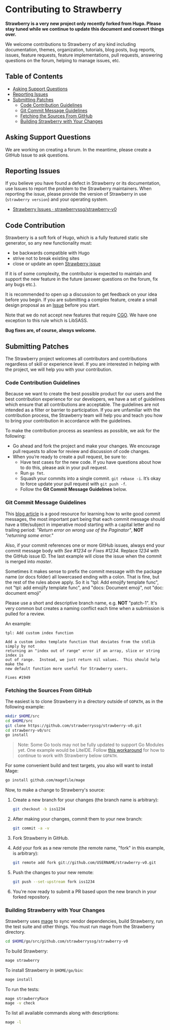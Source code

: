 # Contributing to Strawberry

**Strawberry is a very new project only recently forked from Hugo. Please stay tuned while we continue to update this document and convert things over.**

We welcome contributions to Strawberry of any kind including documentation, themes,
organization, tutorials, blog posts, bug reports, issues, feature requests,
feature implementations, pull requests, answering questions on the forum,
helping to manage issues, etc.

## Table of Contents

* [Asking Support Questions](#asking-support-questions)
* [Reporting Issues](#reporting-issues)
* [Submitting Patches](#submitting-patches)
  * [Code Contribution Guidelines](#code-contribution-guidelines)
  * [Git Commit Message Guidelines](#git-commit-message-guidelines)
  * [Fetching the Sources From GitHub](#fetching-the-sources-from-github)
  * [Building Strawberry with Your Changes](#building-strawberry-with-your-changes)

## Asking Support Questions

We are working on creating a forum. In the meantime, please create a GitHub Issue to ask questions.

## Reporting Issues

If you believe you have found a defect in Strawberry or its documentation, use
Issues to report
the problem to the Strawberry maintainers. 
When reporting the issue, please provide the version of Strawberry in use (`strawberry
version`) and your operating system.

- [Strawberry Issues · strawberryssg/strawberry-v0](https://github.com/strawberryssg/strawberry-v0/issues)

## Code Contribution

Strawberry is a soft fork of Hugo, which is a fully featured static site generator, so any new functionality must:

* be backwards compatible with Hugo
* strive not to break existing sites
* close or update an open [Strawberry issue](https://github.com/strawberryssg/strawberry-v0/issues)

If it is of some complexity, the contributor is expected to maintain and support the new feature in the future (answer questions on the forum, fix any bugs etc.).

It is recommended to open up a discussion to get feedback on your idea before you begin. If you are submitting a complex feature, create a small design proposal as an [Issue](https://github.com/strawberryssg/strawberry-v0/issues) before you start.

Note that we do not accept new features that require [CGO](https://github.com/golang/go/wiki/cgo).
We have one exception to this rule which is LibSASS.

**Bug fixes are, of course, always welcome.**

## Submitting Patches

The Strawberry project welcomes all contributors and contributions regardless of skill or experience level. If you are interested in helping with the project, we will help you with your contribution.

### Code Contribution Guidelines

Because we want to create the best possible product for our users and the best contribution experience for our developers, we have a set of guidelines which ensure that all contributions are acceptable. The guidelines are not intended as a filter or barrier to participation. If you are unfamiliar with the contribution process, the Strawberry team will help you and teach you how to bring your contribution in accordance with the guidelines.

To make the contribution process as seamless as possible, we ask for the following:

* Go ahead and fork the project and make your changes.  We encourage pull requests to allow for review and discussion of code changes.
* When you’re ready to create a pull request, be sure to:
    * Have test cases for the new code. If you have questions about how to do this, please ask in your pull request.
    * Run `go fmt`.
    * Squash your commits into a single commit. `git rebase -i`. It’s okay to force update your pull request with `git push -f`.
    * Follow the **Git Commit Message Guidelines** below.

### Git Commit Message Guidelines

This [blog article](http://chris.beams.io/posts/git-commit/) is a good resource for learning how to write good commit messages,
the most important part being that each commit message should have a title/subject in imperative mood starting with a capital letter and no trailing period:
*"Return error on wrong use of the Paginator"*, **NOT** *"returning some error."*

Also, if your commit references one or more GitHub issues, always end your commit message body with *See #1234* or *Fixes #1234*.
Replace *1234* with the GitHub issue ID. The last example will close the issue when the commit is merged into *master*.

Sometimes it makes sense to prefix the commit message with the package name (or docs folder) all lowercased ending with a colon.
That is fine, but the rest of the rules above apply.
So it is "tpl: Add emojify template func", not "tpl: add emojify template func", and "docs: Document emoji", not "doc: document emoji"

Please use a short and descriptive branch name, e.g. **NOT** "patch-1". It's very common but creates a naming conflict each time when a submission is pulled for a review.

An example:

```text
tpl: Add custom index function

Add a custom index template function that deviates from the stdlib simply by not
returning an "index out of range" error if an array, slice or string index is
out of range.  Instead, we just return nil values.  This should help make the
new default function more useful for Strawberry users.

Fixes #1949
```

###  Fetching the Sources From GitHub

The easiest is to clone Strawberry in a directory outside of `GOPATH`, as in the following example:

```bash
mkdir $HOME/src
cd $HOME/src
git clone https://github.com/strawberryssg/strawberry-v0.git
cd strawberry-v0/src
go install
```

>Note: Some Go tools may not be fully updated to support Go Modules yet. One example would be LiteIDE. Follow [this workaround](https://github.com/visualfc/liteide/issues/986#issuecomment-428117702) for how to continue to work with Strawberry below `GOPATH`.

For some convenient build and test targets, you also will want to install Mage:

```bash
go install github.com/magefile/mage
```

Now, to make a change to Strawberry's source:

1. Create a new branch for your changes (the branch name is arbitrary):

    ```bash
    git checkout -b iss1234
    ```

1. After making your changes, commit them to your new branch:

    ```bash
    git commit -a -v
    ```

1. Fork Strawberry in GitHub.

1. Add your fork as a new remote (the remote name, "fork" in this example, is arbitrary):

    ```bash
    git remote add fork git://github.com/USERNAME/strawberry-v0.git
    ```

1. Push the changes to your new remote:

    ```bash
    git push --set-upstream fork iss1234
    ```

1. You're now ready to submit a PR based upon the new branch in your forked repository.

### Building Strawberry with Your Changes

Strawberry uses [mage](https://github.com/magefile/mage) to sync vendor dependencies, build Strawberry, run the test suite and other things. You must run mage from the Strawberry directory.

```bash
cd $HOME/go/src/github.com/strawberryssg/strawberry-v0
```

To build Strawberry:

```bash
mage strawberry
```

To install Strawberry in `$HOME/go/bin`:

```bash
mage install
```

To run the tests:

```bash
mage strawberryRace
mage -v check
```

To list all available commands along with descriptions:

```bash
mage -l
```
